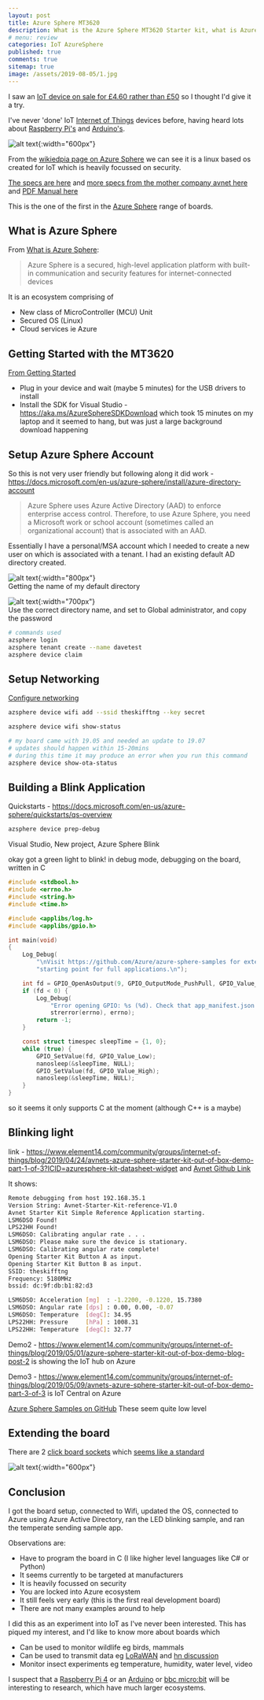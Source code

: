 ```yaml
---
layout: post
title: Azure Sphere MT3620
description: What is the Azure Sphere MT3620 Starter kit, what is Azure Sphere and my initial impressions on getting code samples working
# menu: review
categories: IoT AzureSphere
published: true 
comments: true     
sitemap: true
image: /assets/2019-08-05/1.jpg
---
```


I saw an [IoT device on sale for £4.60 rather than £50](https://www.element14.com/community/groups/azuresphere) so I thought I'd give it a try.  

I've never 'done' IoT [Internet of Things](https://en.wikipedia.org/wiki/Internet_of_things) devices before, having heard lots about [Raspberry Pi's](https://www.raspberrypi.org/) and [Arduino's](https://www.arduino.cc/).

![alt text](/assets/2019-08-05/1.jpg "Azure Sphere MT3620"){:width="600px"}

From the [wikiedpia page on Azure Sphere](https://en.wikipedia.org/wiki/Azure_Sphere) we can see it is a linux based os created for IoT which is heavily focussed on security.

[The specs are here](https://www.element14.com/community/community/designcenter/azure-sphere-starter-kits?ICID=azure-sphereCH-topbanner) and [more specs from the mother company avnet here](https://www.avnet.com/shop/us/products/avnet-engineering-services/aes-ms-mt3620-sk-g-3074457345636825680/?aka_re=1) and [PDF Manual here](https://www.avnet.com/opasdata/d120001/medias/docus/196/Azure%20Sphere%20Starter%20Kit%20User%20Guide%20(v1.3).pdf)  

This is the one of the first in the [Azure Sphere](https://azure.microsoft.com/en-us/services/azure-sphere/get-started/) range of boards.  

## What is Azure Sphere

From [What is Azure Sphere](https://docs.microsoft.com/en-us/azure-sphere/product-overview/what-is-azure-sphere):

> Azure Sphere is a secured, high-level application platform with built-in communication and security features for internet-connected devices

It is an ecosystem comprising of

- New class of MicroController (MCU) Unit
- Secured OS (Linux)
- Cloud services ie Azure

## Getting Started with the MT3620

[From Getting Started](https://docs.microsoft.com/en-us/azure-sphere/)

- Plug in your device and wait (maybe 5 minutes) for the USB drivers to install
- Install the SDK for Visual Studio - https://aka.ms/AzureSphereSDKDownload which took 15 minutes on my laptop and it seemed to hang, but was just a large background download happening

## Setup Azure Sphere Account

So this is not very user friendly but following along it did work - https://docs.microsoft.com/en-us/azure-sphere/install/azure-directory-account

> Azure Sphere uses Azure Active Directory (AAD) to enforce enterprise access control. Therefore, to use Azure Sphere, you need a Microsoft work or school account (sometimes called an organizational account) that is associated with an AAD.

Essentially I have a personal/MSA account which I needed to create a new user on which is associated with a tenant. I had an existing default AD directory created.

![alt text](/assets/2019-08-05/2.jpg "Azure AD"){:width="800px"}  
Getting the name of my default directory

![alt text](/assets/2019-08-05/3.jpg "Creating a new user"){:width="700px"}  
Use the correct directory name, and set to Global administrator, and copy the password

```bash
# commands used
azsphere login
azsphere tenant create --name davetest
azsphere device claim
```

## Setup Networking

[Configure networking](https://docs.microsoft.com/en-us/azure-sphere/install/configure-wifi)

```bash
azsphere device wifi add --ssid theskifftng --key secret

azsphere device wifi show-status

# my board came with 19.05 and needed an update to 19.07
# updates should happen within 15-20mins
# during this time it may produce an error when you run this command
azsphere device show-ota-status
```

## Building a Blink Application

Quickstarts - https://docs.microsoft.com/en-us/azure-sphere/quickstarts/qs-overview

```bash
azsphere device prep-debug
```

Visual Studio, New project, Azure Sphere Blink

okay got a green light to blink! in debug mode, debugging on the board, written in C

```c
#include <stdbool.h>
#include <errno.h>
#include <string.h>
#include <time.h>

#include <applibs/log.h>
#include <applibs/gpio.h>

int main(void)
{
    Log_Debug(
        "\nVisit https://github.com/Azure/azure-sphere-samples for extensible samples to use as a "
        "starting point for full applications.\n");

    int fd = GPIO_OpenAsOutput(9, GPIO_OutputMode_PushPull, GPIO_Value_High);
    if (fd < 0) {
        Log_Debug(
            "Error opening GPIO: %s (%d). Check that app_manifest.json includes the GPIO used.\n",
            strerror(errno), errno);
        return -1;
    }

    const struct timespec sleepTime = {1, 0};
    while (true) {
        GPIO_SetValue(fd, GPIO_Value_Low);
        nanosleep(&sleepTime, NULL);
        GPIO_SetValue(fd, GPIO_Value_High);
        nanosleep(&sleepTime, NULL);
    }
}
```

so it seems it only supports C at the moment (although C++ is a maybe)

## Blinking light

link - https://www.element14.com/community/groups/internet-of-things/blog/2019/04/24/avnets-azure-sphere-starter-kit-out-of-box-demo-part-1-of-3?ICID=azuresphere-kit-datasheet-widget and [Avnet Github Link](https://github.com/Avnet/AvnetAzureSphereStarterKitReferenceDesign.git)

It shows:

```bash
Remote debugging from host 192.168.35.1
Version String: Avnet-Starter-Kit-reference-V1.0
Avnet Starter Kit Simple Reference Application starting.
LSM6DSO Found!
LPS22HH Found!
LSM6DSO: Calibrating angular rate . . .
LSM6DSO: Please make sure the device is stationary.
LSM6DSO: Calibrating angular rate complete!
Opening Starter Kit Button A as input.
Opening Starter Kit Button B as input.
SSID: theskifftng
Frequency: 5180MHz
bssid: dc:9f:db:b1:82:d3

LSM6DSO: Acceleration [mg]  : -1.2200, -0.1220, 15.7380
LSM6DSO: Angular rate [dps] : 0.00, 0.00, -0.07
LSM6DSO: Temperature  [degC]: 34.95
LPS22HH: Pressure     [hPa] : 1008.31
LPS22HH: Temperature  [degC]: 32.77
```

Demo2 - https://www.element14.com/community/groups/internet-of-things/blog/2019/05/01/azure-sphere-starter-kit-out-of-box-demo-blog-post-2 is showing the IoT hub on Azure

Demo3 - https://www.element14.com/community/groups/internet-of-things/blog/2019/05/09/avnets-azure-sphere-starter-kit-out-of-box-demo-part-3-of-3 is IoT Central on Azure

[Azure Sphere Samples on GitHub](https://github.com/Azure/azure-sphere-samples)
These seem quite low level

## Extending the board

There are 2 [click board sockets](https://www.mouser.co.uk/new/mikroe/mikroelektronikaClick/) which [seems like a standard](https://www.mikroe.com/mikrobus)

![alt text](/assets/2019-08-05/5.png "Extending"){:width="600px"}

## Conclusion

I got the board setup, connected to Wifi, updated the OS, connected to Azure using Azure Active Directory, ran the LED blinking sample, and ran the temperate sending sample app.

Observations are:

- Have to program the board in C (I like higher level languages like C# or Python)
- It seems currently to be targeted at manufacturers
- It is heavily focussed on security
- You are locked into Azure ecosystem 
- It still feels very early (this is the first real development board)
- There are not many examples around to help

I did this as an experiment into IoT as I've never been interested. This has piqued my interest, and I'd like to know more about boards which

- Can be used to monitor wildlife eg birds, mammals
- Can be used to transmit data eg [LoRaWAN](https://www.thethingsnetwork.org/) and [hn discussion](https://news.ycombinator.com/item?id=20562684)
- Monitor insect experiments eg temperature, humidity, water level, video

I suspect that a [Raspberry Pi 4](https://www.raspberrypi.org/) or an [Arduino](https://www.arduino.cc/) or [bbc micro:bit](https://microbit.org/) will be interesting to research, which have much larger ecosystems.
